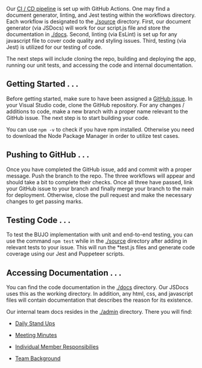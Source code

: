 Our [CI / CD pipeline](https://github.com/cse110-sp21-group27/cse110-sp21-group27/blob/main/admin/cipipeline/phase1.drawio.png) is set up with GitHub Actions. One may find a document generator, linting, and Jest testing within the workflows directory. 
Each workflow is designated to the [./source](https://github.com/cse110-sp21-group27/cse110-sp21-group27/tree/main/source) directory. First, our document generator (via JSDocs) will work for our script.js file 
and store the documentation in [./docs](https://github.com/cse110-sp21-group27/cse110-sp21-group27/tree/main/docs). Second, linting (via EsLint) is set up for any javascript file to cover code quality and styling issues.
Third, testing (via Jest) is utilized for our testing of code. 

The next steps will include cloning the repo, building and deploying the app, running our unit tests, and accessing the code and internal documentation.


## Getting Started . . . 

Before getting started, make sure to have been assigned a [GitHub issue](https://github.com/cse110-sp21-group27/cse110-sp21-group27/issues).
In your Visual Studio code, clone the GitHub repository. For any changes / additions to code, make a new branch with a proper name relevant to the GitHub issue.
The next step is to start building your code.

You can use `npm -v` to check if you have npm installed. Otherwise you need to download the Node Package Manager in order to utilize test cases. 


## Pushing to GitHub . . . 

Once you have completed the GitHub issue, add and commit with a proper message. Push the branch to the repo. The three workflows will appear
and should take a bit to complete their checks. Once all three have passed, link your GitHub issue to your branch and finally merge your branch to the main for deployment. 
Otherwise, close the pull request and make the necessary changes to get passing marks. 




## Testing Code . . . 

To test the BUJO implementation with unit and end-to-end testing, you can use the command `npm test` while in the [./source](https://github.com/cse110-sp21-group27/cse110-sp21-group27/tree/main/source) directory after adding in relevant tests to your issue. 
This will run the *test.js files and generate code coverage using our Jest and Puppeteer scripts. 



## Accessing Documentation . . .

You can find the code documentation in the [./docs](https://github.com/cse110-sp21-group27/cse110-sp21-group27/tree/main/docs) directory. Our JSDocs uses this as the working directory. In addition, any html, css, and javascript files will 
contain documentation that describes the reason for its existence.

Our internal team docs resides in the [./admin](https://github.com/cse110-sp21-group27/cse110-sp21-group27/tree/main/admin) directory. There you will find:

- [Daily Stand Ups](https://github.com/cse110-sp21-group27/cse110-sp21-group27/tree/main/specs/adrs)

- [Meeting Minutes](https://github.com/cse110-sp21-group27/cse110-sp21-group27/tree/main/admin/meetings)

- [Individual Member Responsibilies](https://github.com/cse110-sp21-group27/cse110-sp21-group27/blob/main/admin/misc/rules.md)

- [Team Background](https://github.com/cse110-sp21-group27/cse110-sp21-group27/blob/main/admin/team.md)



